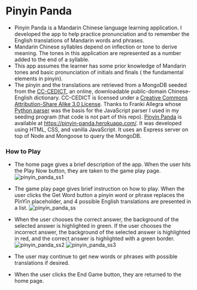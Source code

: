 # Pinyin Panda

- Pinyin Panda is a Mandarin Chinese language learning application. I developed the app to help practice pronunciation and to remember the English translations of Mandarin words and phrases.
- Mandarin Chinese syllables depend on inflection or tone to derive meaning. The tones in this application are represented as a number added to the end of a syllable.
- This app assumes the learner has some prior knowledge of Mandarin tones and basic pronunciation of initials and finals ( the fundamental elements in pinyin).
- The pinyin and the translations are retrieved from a MongoDB seeded from the [CC-CEDICT](https://cc-cedict.org/wiki/), an online, downloadable public-domain Chinese-English dictionary. CC-CEDICT is licensed under a [Creative Commons Attribution-Share Alike 3.0 License](https://creativecommons.org/licenses/by-sa/3.0/). Thanks to Franki Allegra whose [Python parser](https://github.com/rubber-duck-dragon/rubber-duck-dragon.github.io/blob/master/cc-cedict_parser/parser.py) was the basis for the JavaScript parser I used in my seeding program (that code is not part of this repo).
  [Pinyin Panda](https://pinyin-panda.herokuapp.com/) is available at https://pinyin-panda.herokuapp.com/. It was developed using HTML, CSS, and vanilla JavaScript. It uses an Express server on top of Node and Mongoose to query the MongoDB.

### How to Play

- The home page gives a brief description of the app. When the user hits the Play Now button, they are taken to the game play page.
  ![pinyin_panda_ss1](https://user-images.githubusercontent.com/26013167/182531031-0ecc5789-d698-44d2-9356-f4859a5445f2.png)

- The game play page gives brief instruction on how to play. When the user clicks the Get Word button a pinyin word or phrase replaces the PīnYīn placeholder, and 4 possible English translations are presented in a list.
  ![pinyin_panda_ss](https://user-images.githubusercontent.com/26013167/182531116-ffe2084a-fc95-4ee7-806f-6397aec3cef4.png)

- When the user chooses the correct answer, the background of the selected answer is highlighted in green. If the user chooses the incorrect answer, the background of the selected answer is highlighted in red, and the correct answer is highlighted with a green border.
  ![pinyin_panda_ss2](https://user-images.githubusercontent.com/26013167/182531152-52cd2156-70d5-48c2-a1ac-f8b919d9ebec.png)
  ![pinyin_panda_ss3](https://user-images.githubusercontent.com/26013167/182531159-4a6b7cf1-8727-4343-8c62-1dec0e4dad23.png)

- The user may continue to get new words or phrases with possible translations if desired.
- When the user clicks the End Game button, they are returned to the home page.
